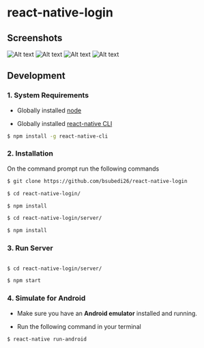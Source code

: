 # react-native-login

## Screenshots
![Alt text](screenshots/Login.JPG?raw=true "Login Page")
![Alt text](screenshots/Signup.JPG?raw=true "Signup Page")
![Alt text](screenshots/Home.JPG?raw=true "Home Page")
![Alt text](screenshots/Navbar.JPG?raw=true "Navbar Toggled")

## Development

### 1. System Requirements

* Globally installed [node](https://nodejs.org/en/)

* Globally installed [react-native CLI](https://facebook.github.io/react-native/docs/getting-started.html)

```sh
$ npm install -g react-native-cli
```

### 2. Installation

On the command prompt run the following commands

```sh
$ git clone https://github.com/bsubedi26/react-native-login

$ cd react-native-login/

$ npm install

$ cd react-native-login/server/

$ npm install

```

### 3. Run Server

```sh

$ cd react-native-login/server/

$ npm start

```

### 4. Simulate for Android

*	Make sure you have an **Android emulator** installed and running.

*	Run the following command in your terminal

```sh
$ react-native run-android
```